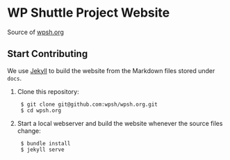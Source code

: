 # WP Shuttle Project Website

Source of [wpsh.org](https://wpsh.org)

## Start Contributing

We use [Jekyll](https://jekyllrb.com) to build the website from the Markdown files stored under `docs`.

1. Clone this repository:

		$ git clone git@github.com:wpsh/wpsh.org.git
		$ cd wpsh.org

2. Start a local webserver and build the website whenever the source files change:

		$ bundle install
		$ jekyll serve
